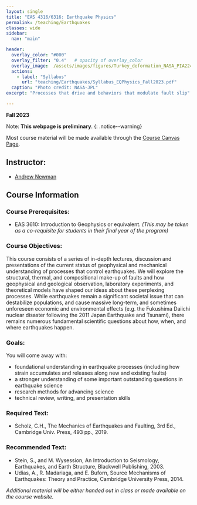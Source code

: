 ```yaml
---
layout: single
title: "EAS 4316/6316: Earthquake Physics"
permalink: /teaching/Earthquakes
classes: wide
sidebar:
  nav: "main"

header:
  overlay_color: "#000"
  overlay_filter: "0.4"   # opacity of overlay_color
  overlay_image:  /assets/images/figures/Turkey_deformation_NASA_PIA22412_banner.jpg
  actions:
    - label: "Syllabus"
      url: "teaching/Earthquakes/Syllabus_EQPhysics_Fall2023.pdf"
  caption: "Photo credit: NASA-JPL"
excerpt: "Processes that drive and behaviors that modulate fault slip"

---
```


**Fall 2023**

Note: **This webpage is preliminary**.
{: .notice--warning}

Most course material will be made available through the [Course Canvas Page](https://gatech.instructure.com/courses/TBD).

## Instructor:
* [Andrew Newman](/about)

## Course Information

### Course Prerequisites:
* EAS 3610: Introduction to Geophysics or equivalent. 
*(This may be taken as a co-requisite for students in their final year of the program)* 

### Course Objectives:
This course consists of a series of in-depth lectures, discussion and presentations of the current status of geophysical and mechanical understanding of processes that control earthquakes. We will explore the structural, thermal, and compositional make-up of faults and how geophysical and geological observation, laboratory experiments, and theoretical models have shaped our ideas about these perplexing processes. While earthquakes remain a significant societal issue that can destabilize populations, and cause massive long-term, and sometimes unforeseen economic and environmental effects (e.g. the Fukushima Daiichi nuclear disaster following the 2011 Japan Earthquake and Tsunami), there remains numerous fundamental scientific questions about how, when, and where earthquakes happen.

### Goals:
You will come away with:
* foundational understanding in earthquake processes (including how strain accumulates and releases along new and existing faults) 
* a stronger understanding of some important outstanding questions in earthquake science
* research methods for advancing science
* technical review, writing, and presentation skills

### Required Text:
* Scholz, C.H., The Mechanics of Earthquakes and Faulting, 3rd Ed., Cambridge Univ. Press, 493 pp., 2019.

### Recommended Text:
* Stein, S., and M. Wysession, An Introduction to Seismology, Earthquakes, and Earth Structure, Blackwell Publishing, 2003.
* Udias, A., R. Madariaga, and E. Buforn, Source Mechanisms of Earthquakes: Theory and Practice, Cambridge University Press, 2014.

*Additional material will be either handed out in class or made available on the course website.*
